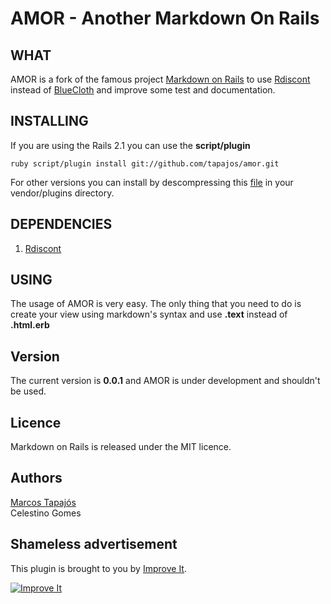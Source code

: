 # AMOR - Another Markdown On Rails

## WHAT

AMOR is a fork of the famous project [Markdown on Rails][mor] to use [Rdiscont][rd] instead of [BlueCloth][bc] and improve some test and documentation.

## INSTALLING

If you are using the Rails 2.1 you can use the **script/plugin**

	ruby script/plugin install git://github.com/tapajos/amor.git
	
For other versions you can install by descompressing this [file][tgz] in your vendor/plugins directory.

## DEPENDENCIES

1. [Rdiscont][rd]

## USING

The usage of AMOR is very easy. The only thing that you need to do is create your view using markdown's syntax and use **.text** instead of **.html.erb**

## Version

The current version is **0.0.1** and AMOR is under development and shouldn't be used.

## Licence

Markdown on Rails is released under the MIT licence.

## Authors

[Marcos Tapajós][mt]  
Celestino Gomes

## Shameless advertisement

This plugin is brought to you by [Improve It][ii].

[![Improve It][logo]][ii]

[mt]: http://www.improveit.com.br/en/company/tapajos
[ii]:		http://www.improveit.com.br
[logo]: 	http://www.improveit.com.br/images/logo/logo_improve_it_screen.gif "Improve It"
[tgz]: http://github.com/tapajos/selenium_poetry/tarball/master
[bc]: http://www.deveiate.org/projects/BlueCloth
[rd]: http://github.com/rtomayko/rdiscount
[mor]: http://blog.rubygreenblue.com/project/markdown_on_rails